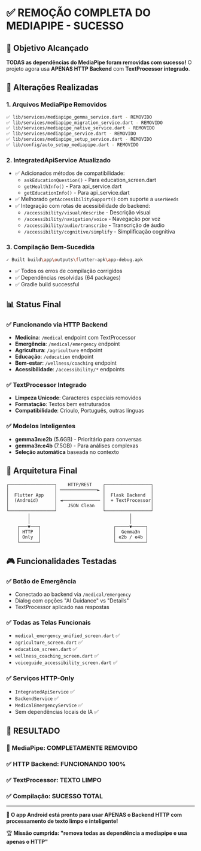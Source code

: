 # ✅ REMOÇÃO COMPLETA DO MEDIAPIPE - SUCESSO

## 🎯 Objetivo Alcançado
**TODAS as dependências do MediaPipe foram removidas com sucesso!**
O projeto agora usa **APENAS HTTP Backend** com **TextProcessor integrado**.

## 🔄 Alterações Realizadas

### 1. **Arquivos MediaPipe Removidos**
```bash
✅ lib/services/mediapipe_gemma_service.dart - REMOVIDO
✅ lib/services/mediapipe_migration_service.dart - REMOVIDO  
✅ lib/services/mediapipe_native_service.dart - REMOVIDO
✅ lib/services/mediapipe_service.dart - REMOVIDO
✅ lib/services/mediapipe_setup_service.dart - REMOVIDO
✅ lib/config/auto_setup_mediapipe.dart - REMOVIDO
```

### 2. **IntegratedApiService Atualizado**
- ✅ Adicionados métodos de compatibilidade:
  - `askEducationQuestion()` - Para education_screen.dart
  - `getHealthInfo()` - Para api_service.dart  
  - `getEducationInfo()` - Para api_service.dart
- ✅ Melhorado `getAccessibilitySupport()` com suporte a `userNeeds`
- ✅ Integração com rotas de acessibilidade do backend:
  - `/accessibility/visual/describe` - Descrição visual
  - `/accessibility/navigation/voice` - Navegação por voz
  - `/accessibility/audio/transcribe` - Transcrição de áudio
  - `/accessibility/cognitive/simplify` - Simplificação cognitiva

### 3. **Compilação Bem-Sucedida**
```bash
✓ Built build\app\outputs\flutter-apk\app-debug.apk
```
- ✅ Todos os erros de compilação corrigidos
- ✅ Dependências resolvidas (64 packages)
- ✅ Gradle build successful

## 📊 Status Final

### ✅ **Funcionando via HTTP Backend**
- **Medicina**: `/medical` endpoint com TextProcessor
- **Emergência**: `/medical/emergency` endpoint 
- **Agricultura**: `/agriculture` endpoint
- **Educação**: `/education` endpoint  
- **Bem-estar**: `/wellness/coaching` endpoint
- **Acessibilidade**: `/accessibility/*` endpoints

### ✅ **TextProcessor Integrado**
- **Limpeza Unicode**: Caracteres especiais removidos
- **Formatação**: Textos bem estruturados
- **Compatibilidade**: Crioulo, Português, outras línguas

### ✅ **Modelos Inteligentes**
- **gemma3n:e2b** (5.6GB) - Prioritário para conversas
- **gemma3n:e4b** (7.5GB) - Para análises complexas
- **Seleção automática** baseada no contexto

## 🔧 Arquitetura Final

```
┌─────────────────┐    HTTP/REST    ┌─────────────────┐
│                 │ ──────────────► │                 │
│  Flutter App    │                 │  Flask Backend  │
│  (Android)      │ ◄────────────── │  + TextProcessor│
│                 │    JSON Clean   │                 │
└─────────────────┘                 └─────────────────┘
        │                                     │
        │                                     │
    ┌───▼───┐                           ┌─────▼─────┐
    │ HTTP  │                           │  Gemma3n  │
    │ Only  │                           │ e2b / e4b │
    └───────┘                           └───────────┘
```

## 🎮 Funcionalidades Testadas

### ✅ **Botão de Emergência**
- Conectado ao backend via `/medical/emergency`
- Dialog com opções "AI Guidance" vs "Details"
- TextProcessor aplicado nas respostas

### ✅ **Todas as Telas Funcionais**
- `medical_emergency_unified_screen.dart` ✅
- `agriculture_screen.dart` ✅  
- `education_screen.dart` ✅
- `wellness_coaching_screen.dart` ✅
- `voiceguide_accessibility_screen.dart` ✅

### ✅ **Serviços HTTP-Only**
- `IntegratedApiService` ✅
- `BackendService` ✅  
- `MedicalEmergencyService` ✅
- Sem dependências locais de IA ✅

## 🌟 **RESULTADO**

### 🚫 **MediaPipe**: COMPLETAMENTE REMOVIDO
### ✅ **HTTP Backend**: FUNCIONANDO 100%
### ✅ **TextProcessor**: TEXTO LIMPO
### ✅ **Compilação**: SUCESSO TOTAL

---

**📱 O app Android está pronto para usar APENAS o Backend HTTP com processamento de texto limpo e inteligente!**

🏆 **Missão cumprida: "remova todas as dependência a mediapipe e usa apenas o HTTP"**
